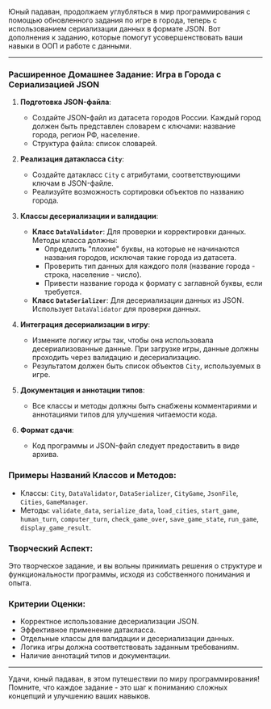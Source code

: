 Юный падаван, продолжаем углубляться в мир программирования с помощью обновленного задания по игре в города, теперь с использованием сериализации данных в формате JSON. Вот дополнения к заданию, которые помогут усовершенствовать ваши навыки в ООП и работе с данными.

---

### Расширенное Домашнее Задание: Игра в Города с Сериализацией JSON

1. **Подготовка JSON-файла**: 
   - Создайте JSON-файл из датасета городов России. Каждый город должен быть представлен словарем с ключами: название города, регион РФ, население.
   - Структура файла: список словарей.

2. **Реализация датакласса `City`**:
   - Создайте датакласс `City` с атрибутами, соответствующими ключам в JSON-файле.
   - Реализуйте возможность сортировки объектов по названию города.

3. **Классы десериализации и валидации**:
   - **Класс `DataValidator`**: Для проверки и корректировки данных. Методы класса должны:
     - Определить "плохие" буквы, на которые не начинаются названия городов, исключая такие города из датасета.
     - Проверить тип данных для каждого поля (название города - строка, население - число).
     - Привести название города к формату с заглавной буквы, если требуется.
   - **Класс `DataSerializer`**: Для десериализации данных из JSON. Использует `DataValidator` для проверки данных.

4. **Интеграция десериализации в игру**:
   - Измените логику игры так, чтобы она использовала десериализованные данные. При загрузке игры, данные должны проходить через валидацию и десериализацию.
   - Результатом должен быть список объектов `City`, используемых в игре.

5. **Документация и аннотации типов**:
   - Все классы и методы должны быть снабжены комментариями и аннотациями типов для улучшения читаемости кода.

6. **Формат сдачи**:
   - Код программы и JSON-файл следует предоставить в виде архива.

### Примеры Названий Классов и Методов:
- Классы: `City`, `DataValidator`, `DataSerializer`, `CityGame`, `JsonFile`, `Cities`, `GameManager`.
- Методы: `validate_data`, `serialize_data`, `load_cities`, `start_game`, `human_turn`, `computer_turn`, `check_game_over`, `save_game_state`, `run_game`, `display_game_result`.

### Творческий Аспект:
Это творческое задание, и вы вольны принимать решения о структуре и функциональности программы, исходя из собственного понимания и опыта.

### Критерии Оценки:
- Корректное использование десериализации JSON.
- Эффективное применение датакласса.
- Отдельные классы для валидации и десериализации данных.
- Логика игры должна соответствовать заданным требованиям.
- Наличие аннотаций типов и документации.

---

Удачи, юный падаван, в этом путешествии по миру программирования! Помните, что каждое задание - это шаг к пониманию сложных концепций и
улучшению ваших навыков.